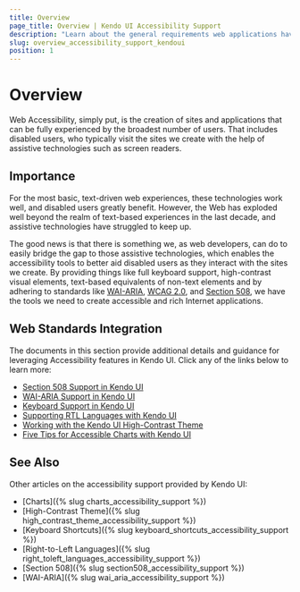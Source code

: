 ```yaml
---
title: Overview
page_title: Overview | Kendo UI Accessibility Support
description: "Learn about the general requirements web applications have to meet to be accessible and the Accessibility support Kendo UI controls provide."
slug: overview_accessibility_support_kendoui
position: 1
---
```


# Overview

Web Accessibility, simply put, is the creation of sites and applications that can be fully experienced by the broadest number of users. That includes disabled users, who typically visit the sites we create with the help of assistive technologies such as screen readers.

## Importance

For the most basic, text-driven web experiences, these technologies work well, and disabled users greatly benefit. However, the Web has exploded well beyond the realm of text-based experiences in the last decade, and assistive technologies have struggled to keep up.

The good news is that there is something we, as web developers, can do to easily bridge the gap to those assistive technologies, which enables the accessibility tools to better aid disabled users as they interact with the sites we create. By providing things like full keyboard support, high-contrast visual elements, text-based equivalents of non-text elements and by adhering to standards like [WAI-ARIA](http://www.w3.org/WAI/PF/aria-practices/), [WCAG 2.0](http://www.w3.org/TR/WCAG20/), and [Section 508](http://www.section508.gov), we have the tools we need to create accessible and rich Internet applications.

## Web Standards Integration

The documents in this section provide additional details and guidance for leveraging Accessibility features in Kendo UI. Click any of the links below
to learn more:

- [Section 508 Support in Kendo UI](/accessibility/section-508)
- [WAI-ARIA Support in Kendo UI](/accessibility/wai-aria-support-in-kendo)
- [Keyboard Support in Kendo UI](/accessibility/keyboard-support)
- [Supporting RTL Languages with Kendo UI](/accessibility/supporting-rtl-languages)
- [Working with the Kendo UI High-Contrast Theme](/accessibility/high-contrast-theme)
- [Five Tips for Accessible Charts with Kendo UI](/accessibility/five-tips-for-accessible-charts-with-dataviz)

## See Also

Other articles on the accessibility support provided by Kendo UI:

* [Charts]({% slug charts_accessibility_support %})
* [High-Contrast Theme]({% slug high_contrast_theme_accessibility_support %})
* [Keyboard Shortcuts]({% slug keyboard_shortcuts_accessibility_support %})
* [Right-to-Left Languages]({% slug right_toleft_languages_accessibility_support %})
* [Section 508]({% slug section508_accessibility_support %})
* [WAI-ARIA]({% slug wai_aria_accessibility_support %})
